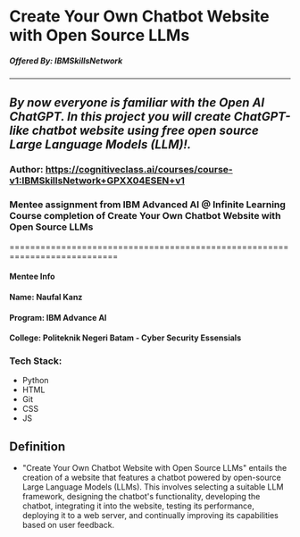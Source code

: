# Create Your Own Chatbot Website with Open Source LLMs
##### Offered By: IBMSkillsNetwork
---
## _By now everyone is familiar with the Open AI ChatGPT. In this project you will create ChatGPT-like chatbot website using free open source Large Language Models (LLM)!._

### Author: https://cognitiveclass.ai/courses/course-v1:IBMSkillsNetwork+GPXX04ESEN+v1

### Mentee assignment from IBM Advanced AI @ Infinite Learning Course completion of Create Your Own Chatbot Website with Open Source LLMs
===========================================================================
#### Mentee Info
#### Name: Naufal Kanz
#### Program: IBM Advance AI
#### College: Politeknik Negeri Batam - Cyber Security Essensials

### Tech Stack:
- Python
- HTML
- Git
- CSS
- JS
## Definition


- "Create Your Own Chatbot Website with Open Source LLMs" entails the creation of a website that features a chatbot powered by open-source Large Language Models (LLMs). This involves selecting a suitable LLM framework, designing the chatbot's functionality, developing the chatbot, integrating it into the website, testing its performance, deploying it to a web server, and continually improving its capabilities based on user feedback.

